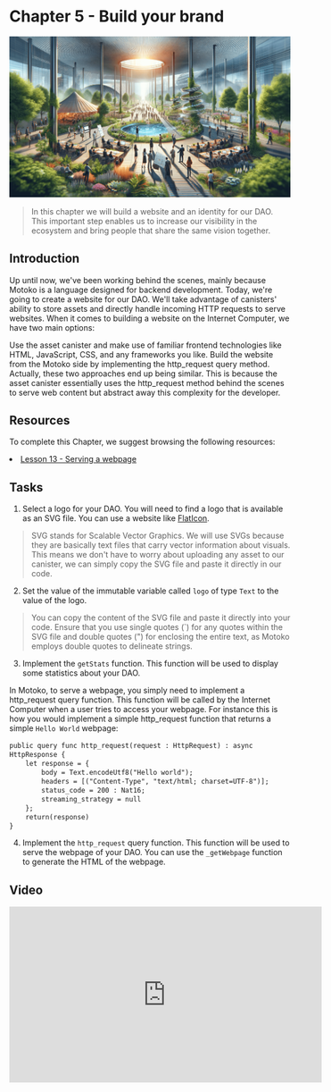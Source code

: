 # Chapter 5 - Build your brand

<img src="./assets/cover_5.png">

> In this chapter we will build a website and an identity for our DAO. This important step enables us to increase our visibility in the ecosystem and bring people that share the same vision together.

## Introduction
Up until now, we've been working behind the scenes, mainly because Motoko is a language designed for backend development. Today, we're going to create a website for our DAO. We'll take advantage of canisters' ability to store assets and directly handle incoming HTTP requests to serve websites. When it comes to building a website on the Internet Computer, we have two main options:

Use the asset canister and make use of familiar frontend technologies like HTML, JavaScript, CSS, and any frameworks you like.
Build the website from the Motoko side by implementing the http_request query method.
Actually, these two approaches end up being similar. This is because the asset canister essentially uses the http_request method behind the scenes to serve web content but abstract away this complexity for the developer.

## Resources
To complete this Chapter, we suggest browsing the following resources:

<li><a href="https://nnri3-7qaaa-aaaaj-qa3qa-cai.icp0.io/motoko_theory/chapter-13/CHAPTER-13.html" target="_blank">Lesson 13 - Serving a webpage </a></li>

## Tasks
1. Select a logo for your DAO. You will need to find a logo that is available as an SVG file. You can use a website like [FlatIcon](https://www.flaticon.com/fr/).

> SVG stands for Scalable Vector Graphics. We will use SVGs because they are basically text files that carry vector information about visuals. This means we don't have to worry about uploading any asset to our canister, we can simply copy the SVG file and paste it directly in our code.

2. Set the value of the immutable variable called `logo` of type `Text` to the value of the logo.

> You can copy the content of the SVG file and paste it directly into your code. Ensure that you use single quotes (`) for any quotes within the SVG file and double quotes (") for enclosing the entire text, as Motoko employs double quotes to delineate strings.

3. Implement the `getStats` function. This function will be used to display some statistics about your DAO.

In Motoko, to serve a webpage, you simply need to implement a http_request query function. This function will be called by the Internet Computer when a user tries to access your webpage.
For instance this is how you would implement a simple http_request function that returns a simple `Hello World` webpage:

```motoko
public query func http_request(request : HttpRequest) : async HttpResponse {
    let response = {
        body = Text.encodeUtf8("Hello world");
        headers = [("Content-Type", "text/html; charset=UTF-8")];
        status_code = 200 : Nat16;
        streaming_strategy = null
    };
    return(response)
}
```

4. Implement the `http_request` query function. This function will be used to serve the webpage of your DAO. You can use the `_getWebpage` function to generate the HTML of the webpage.

## Video

<iframe width="560" height="315" src="https://www.youtube.com/embed/b7OFEP_SKME?si=ZlhRbrvVy8aPMsA" title="YouTube video player" frameborder="0" allow="accelerometer; autoplay; clipboard-write; encrypted-media; gyroscope; picture-in-picture; web-share" allowfullscreen="" style="display: block; margin-left: auto; margin-right: auto;"></iframe>
